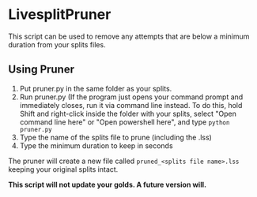# LivesplitPruner
This script can be used to remove any attempts that are below a minimum duration from your splits files.

## Using Pruner
1. Put pruner.py in the same folder as your splits.
2. Run pruner.py (If the program just opens your command prompt and immediately closes, run it via command line instead. To do this, hold Shift and right-click inside the folder with your splits, select "Open command line here" or "Open powershell here", and type `python pruner.py`
3. Type the name of the splits file to prune (including the .lss)
4. Type the minimum duration to keep in seconds

The pruner will create a new file called `pruned_<splits file name>.lss` keeping your original splits intact.

**This script will not update your golds. A future version will.**